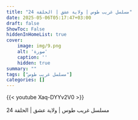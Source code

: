```yaml
---
title: "مسلسل غريب طوس | ولاية عشق | الحلقة 24"
date: 2025-05-06T05:17:47+03:00
draft: false
ShowToc: False
hiddenInHomeList: true
cover:
    image: img/9.png
    alt: 'صورة'
    caption: ''
    hidden: true
summary: ""
tags: ["مسلسل غريب طوس"]
categories: []
---
```


{{< youtube Xaq-DYYv2V0 >}}  
<br>
مسلسل غريب طوس | ولاية عشق | الحلقة 24

